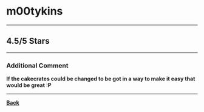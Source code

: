 # m00tykins

***

## 4.5/5 Stars

***

### Additional Comment
**If the cakecrates could be changed to be got in a way to make it easy that would be great :P**

***

**[Back](https://github.com/ViperRage/CakeRage/Interviews)**
